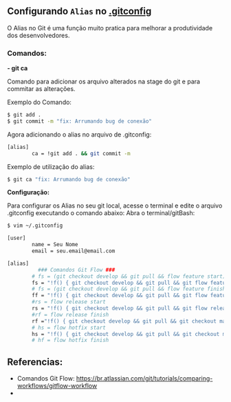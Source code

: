 ## Configurando `Alias` no [.gitconfig]

O Alias no Git é uma função muito pratica para melhorar a produtividade dos desenvolvedores.

### Comandos: 

**- git ca**

Comando para adicionar os arquivo alterados na stage do git e para commitar as alterações. 

Exemplo do Comando:
```sh
$ git add .
$ git commit -m "fix: Arrumando bug de conexão"
```
Agora adicionando o alias no arquivo de .gitconfig:

```sh
[alias]
        ca = !git add . && git commit -m
```
Exemplo de utilização do alias:
```sh
$ git ca "fix: Arrumando bug de conexão"
```


**Configuração:**

Para configurar os Alias no seu git local, acesse o terminal e edite o arquivo .gitconfig executando o comando abaixo:
Abra o terminal/gitBash:
```sh
$ vim ~/.gitconfig
```

```sh
[user]
        name = Seu Nome
        email = seu.email@email.com

[alias]
          ### Comandos Git Flow ###
        # fs = (git checkout develop && git pull && flow feature start)
        fs = "!f() { git checkout develop && git pull && git flow feature start \"$1\"; }; f"
        # fs = (git checkout develop && git pull && flow feature finish)
        ff = "!f() { git checkout develop && git pull && git flow feature finish \"$1\" && git push; }; f"
        #rs = flow release start
        rs = "!f() { git checkout develop && git pull && git flow release start \"$1\"; }; f"
        #rf = flow release finish
        rf ="!f() { git checkout develop && git pull && git checkout master && git pull && git flow release finish \"$1\" && git push && git checkout master && git push && git push --tag && git checkout develop; }; f"
        # hs = flow hotfix start
        hs = "!f() { git checkout develop && git pull && git checkout master && git pull && git flow hotfix start \"$1\"; }; f"
        # hf = flow hotfix finish
```

[.gitconfig]: <.gitconfig>

## Referencias:
- Comandos Git Flow: https://br.atlassian.com/git/tutorials/comparing-workflows/gitflow-workflow
- 
